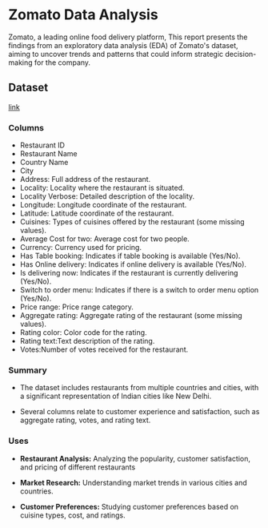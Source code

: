 # Zomato Data Analysis

Zomato, a leading online food delivery platform, This report presents the findings from an exploratory data analysis (EDA) of Zomato's dataset, aiming to uncover trends and patterns that could inform strategic decision-making for the company.

##  Dataset
[link](https://data.world/bscharad/restauranttools/workspace/file?filename=zomato_colby.xlsx)

### Columns
* Restaurant ID
* Restaurant Name
* Country Name
* City
* Address: Full address of the restaurant.
* Locality: Locality where the restaurant is situated.
* Locality Verbose: Detailed description of the locality.
* Longitude: Longitude coordinate of the restaurant.
* Latitude: Latitude coordinate of the restaurant.
* Cuisines: Types of cuisines offered by the restaurant (some missing values).
* Average Cost for two: Average cost for two people.
* Currency: Currency used for pricing.
* Has Table booking: Indicates if table booking is available (Yes/No).
* Has Online delivery: Indicates if online delivery is available (Yes/No).
* Is delivering now: Indicates if the restaurant is currently delivering (Yes/No).
* Switch to order menu: Indicates if there is a switch to order menu option (Yes/No).
* Price range: Price range category.
* Aggregate rating: Aggregate rating of the restaurant (some missing values).
* Rating color: Color code for the rating.
* Rating text:Text description of the rating.
* Votes:Number of votes received for the restaurant.

### Summary

* The dataset includes restaurants from multiple countries and cities, with a significant representation of Indian cities like New Delhi.

* Several columns relate to customer experience and satisfaction, such as aggregate rating, votes, and rating text.

### Uses
* **Restaurant Analysis:** Analyzing the popularity, customer satisfaction, and pricing of different restaurants

* **Market Research:** Understanding market trends in various cities and countries.

* **Customer Preferences:** Studying customer preferences based on cuisine types, cost, and ratings.




